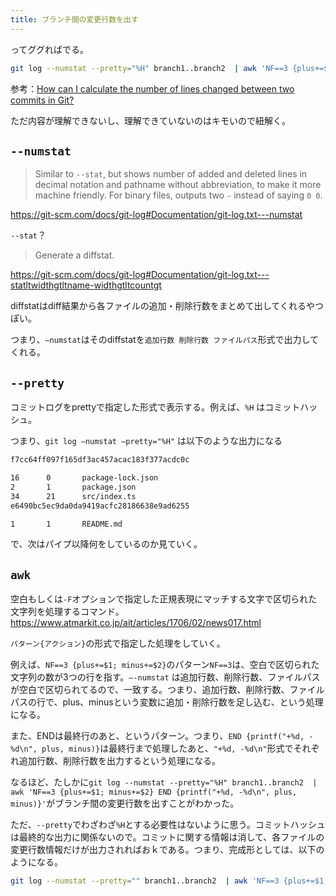 ```yaml
---
title: ブランチ間の変更行数を出す
---
```


ってググればでる。

```bash
git log --numstat --pretty="%H" branch1..branch2  | awk 'NF==3 {plus+=$1; minus+=$2} END {printf("+%d, -%d\n", plus, minus)}'
```

参考：[How can I calculate the number of lines changed between two commits in Git?](https://stackoverflow.com/questions/2528111/how-can-i-calculate-the-number-of-lines-changed-between-two-commits-in-git/2528129#2528129)

ただ内容が理解できないし、理解できていないのはキモいので紐解く。

## `--numstat`

> Similar to `--stat`, but shows number of added and deleted lines in decimal notation and pathname without abbreviation, to make it more machine friendly. For binary files, outputs two `-` instead of saying `0 0`.

https://git-scm.com/docs/git-log#Documentation/git-log.txt---numstat

`--stat`？

> Generate a diffstat.

https://git-scm.com/docs/git-log#Documentation/git-log.txt---statltwidthgtltname-widthgtltcountgt

diffstatはdiff結果から各ファイルの追加・削除行数をまとめて出してくれるやつぽい。

つまり、`—numstat`はそのdiffstatを`追加行数 削除行数 ファイルパス`形式で出力してくれる。

## `--pretty`

コミットログをprettyで指定した形式で表示する。例えば、`%H` はコミットハッシュ。

つまり、`git log —numstat —pretty="%H"` は以下のような出力になる

```bash
f7cc64ff097f165df3ac457acac183f377acdc0c

16      0       package-lock.json
2       1       package.json
34      21      src/index.ts
e6490bc5ec9da0da9419acfc28186638e9ad6255

1       1       README.md
```

で、次はパイプ以降何をしているのか見ていく。

## `awk`

空白もしくは`-F`オプションで指定した正規表現にマッチする文字で区切られた文字列を処理するコマンド。
https://www.atmarkit.co.jp/ait/articles/1706/02/news017.html

`パターン{アクション}`の形式で指定した処理をしていく。

例えば、`NF==3 {plus+=$1; minus+=$2}`のパターン`NF==3`は、空白で区切られた文字列の数が3つの行を指す。`—-numstat` は追加行数、削除行数、ファイルパスが空白で区切られてるので、一致する。つまり、追加行数、削除行数、ファイルパスの行で、plus、minusという変数に追加・削除行数を足し込む、という処理になる。

また、ENDは最終行のあと、というパターン。つまり、`END {printf("+%d, -%d\n", plus, minus)}`は最終行まで処理したあと、`"+%d, -%d\n"`形式でそれぞれ追加行数、削除行数を出力するという処理になる。

なるほど、たしかに`git log --numstat --pretty="%H" branch1..branch2  | awk 'NF==3 {plus+=$1; minus+=$2} END {printf("+%d, -%d\n", plus, minus)}'`がブランチ間の変更行数を出すことがわかった。

ただ、`--pretty`でわざわざ`%H`とする必要性はないように思う。コミットハッシュは最終的な出力に関係ないので。コミットに関する情報は消して、各ファイルの変更行数情報だけが出力されればおｋである。つまり、完成形としては、以下のようになる。

```bash
git log --numstat --pretty="" branch1..branch2  | awk 'NF==3 {plus+=$1; minus+=$2} END {printf("+%d, -%d\n", plus, minus)}'
```